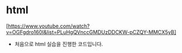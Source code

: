 # html
[https://www.youtube.com/watch?v=OGFgdro160I&list=PLuHgQVnccGMDUzDDCKW-pCZQY-MMCX5yB] 
- 처음으로 html 실습을 진행한 코드입니다.
